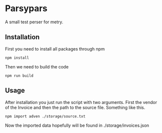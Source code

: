 # Parsypars
A small test perser for metry.

## Installation

First you need to install all packages through npm
```
npm install
```
Then we need to build the code
```
npm run build
```

## Usage

After installation you just run the script with two arguments. First the vendor of the Invoice and then the path to the source file. Something like this.

```
npm import adven ./storage/source.txt
```

Now the imported data hopefully will be found in ./storage/invoices.json